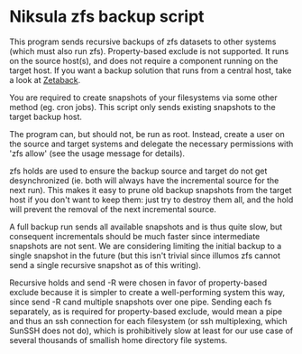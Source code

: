 Niksula zfs backup script
=========================

This program sends recursive backups of zfs datasets to other systems (which
must also run zfs). Property-based exclude is not supported. It runs on the
source host(s), and does not require a component running on the target host. If
you want a backup solution that runs from a central host, take a look at
[Zetaback](http://labs.omniti.com/labs/zetaback).

You are required to create snapshots of your filesystems via some other method
(eg. cron jobs). This script only sends existing snapshots to the target backup
host.

The program can, but should not, be run as root. Instead, create a user on the
source and target systems and delegate the necessary permissions with 'zfs
allow' (see the usage message for details).

zfs holds are used to ensure the backup source and target do not get
desynchronized (ie. both will always have the incremental source for the next
run). This makes it easy to prune old backup snapshots from the target host if
you don't want to keep them: just try to destroy them all, and the hold will
prevent the removal of the next incremental source.

A full backup run sends all available snapshots and is thus quite slow, but
consequent incrementals should be much faster since intermediate snapshots are
not sent. We are considering limiting the initial backup to a single snapshot
in the future (but this isn't trivial since illumos zfs cannot send a single
recursive snapshot as of this writing).

Recursive holds and send -R were chosen in favor of property-based exclude
because it is simpler to create a well-performing system this way, since send
-R cand multiple snapshots over one pipe. Sending each fs separately, as is
required for property-based exclude, would mean a pipe and thus an ssh
connection for each filesystem (or ssh multiplexing, which SunSSH does not
do), which is prohibitively slow at least for our use case of several thousands
of smallish home directory file systems.
